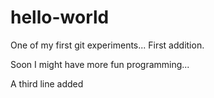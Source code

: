 # hello-world

One of my first git experiments...
First addition.
 
Soon I might have more fun programming...

A third line added
